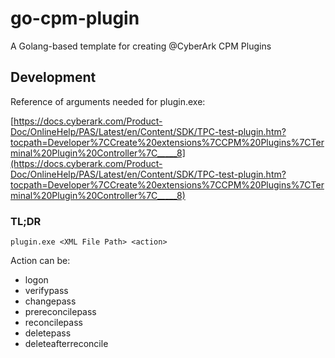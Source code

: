 # go-cpm-plugin
A Golang-based template for creating @CyberArk CPM Plugins

## Development

Reference of arguments needed for plugin.exe:

[https://docs.cyberark.com/Product-Doc/OnlineHelp/PAS/Latest/en/Content/SDK/TPC-test-plugin.htm?tocpath=Developer%7CCreate%20extensions%7CCPM%20Plugins%7CTerminal%20Plugin%20Controller%7C_____8](https://docs.cyberark.com/Product-Doc/OnlineHelp/PAS/Latest/en/Content/SDK/TPC-test-plugin.htm?tocpath=Developer%7CCreate%20extensions%7CCPM%20Plugins%7CTerminal%20Plugin%20Controller%7C_____8)

### TL;DR

`plugin.exe <XML File Path> <action>`

Action can be:
* logon
* verifypass
* changepass
* prereconcilepass
* reconcilepass
* deletepass
* deleteafterreconcile